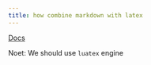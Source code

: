 ```yaml
---
title: how combine markdown with latex
---
```


[Docs](https://www.overleaf.com/learn/how-to/Writing_Markdown_in_LaTeX_Documents)

Noet: We should use `luatex` engine
